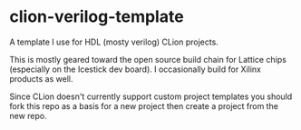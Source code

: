 # clion-verilog-template
A template I use for HDL (mosty verilog) CLion projects.

This is mostly geared toward the open source build chain for Lattice chips (especially on the Icestick dev board). I occasionally build for Xilinx products as well.

Since CLion doesn't currently support custom project templates you should fork this repo as a basis for a new project then create a project from the new repo.
